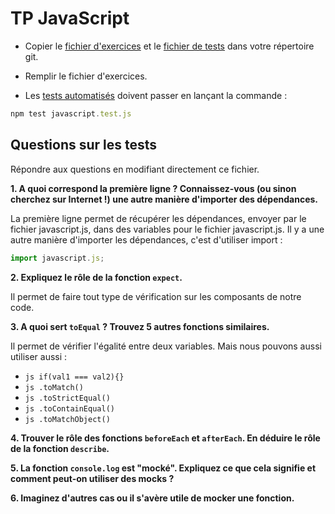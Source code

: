 # TP JavaScript

- Copier le [fichier d'exercices](../assets/javascript.js) et le [fichier de tests](../assets/javascript.test.js) dans votre répertoire git.

- Remplir le fichier d'exercices.

- Les [tests automatisés](../assets/javascript.test.js) doivent passer en lançant la commande :

```js
npm test javascript.test.js
```

## Questions sur les tests 
Répondre aux questions en modifiant directement ce fichier.

**1. A quoi correspond la première ligne ? Connaissez-vous (ou sinon cherchez sur Internet !) une autre manière d'importer des dépendances.**

La première ligne permet de récupérer les dépendances, envoyer par le fichier javascript.js, dans des variables pour le fichier javascript.js.
Il y a une autre manière d'importer les dépendances, c'est d'utiliser import : 
```js
import javascript.js;
```

**2. Expliquez le rôle de la fonction `expect`.**

Il permet de faire tout type de vérification sur les composants de notre code.

**3. A quoi sert `toEqual` ? Trouvez 5 autres fonctions similaires.**

Il permet de vérifier l'égalité entre deux variables. Mais nous pouvons aussi utiliser aussi :
- ```js if(val1 === val2){}```
- ```js .toMatch()```
- ```js .toStrictEqual()```
- ```js .toContainEqual()```
- ```js .toMatchObject()```

**4. Trouver le rôle des fonctions `beforeEach` et `afterEach`. En déduire le rôle de la fonction `describe`.**

**5. La fonction `console.log` est "mocké". Expliquez ce que cela signifie et comment peut-on utiliser des mocks ?**

**6. Imaginez d'autres cas ou il s'avère utile de mocker une fonction.**
